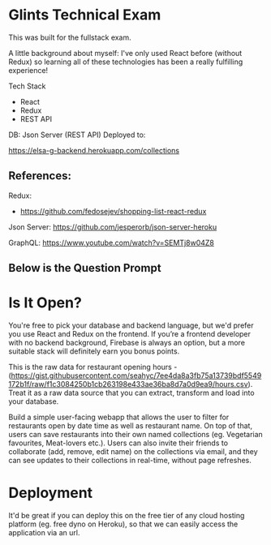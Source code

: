 # Glints Technical Exam 
This was built for the fullstack exam. 

A little background about myself: 
I've only used React before (without Redux) so learning all of these technologies has been a really fulfilling experience! 

Tech Stack 
* React 
* Redux 
* REST API

DB: 
Json Server (REST API)
Deployed to: 

https://elsa-g-backend.herokuapp.com/collections

## References: 
Redux: 
* https://github.com/fedosejev/shopping-list-react-redux 

Json Server: 
https://github.com/jesperorb/json-server-heroku

GraphQL: 
https://www.youtube.com/watch?v=SEMTj8w04Z8


## Below is the Question Prompt
# Is It Open?

You're free to pick your database and backend language, but we'd prefer you use React and Redux on the frontend. If you’re a frontend developer with no backend background, Firebase is always an option, but a more suitable stack will definitely earn you bonus points.

This is the raw data for restaurant opening hours - (https://gist.githubusercontent.com/seahyc/7ee4da8a3fb75a13739bdf5549172b1f/raw/f1c3084250b1cb263198e433ae36ba8d7a0d9ea9/hours.csv). Treat it as a raw data source that you can extract, transform and load into your database. 

Build a simple user-facing webapp that allows the user to filter for restaurants open by date time as well as restaurant name. On top of that, users can save restaurants into their own named collections (eg. Vegetarian favourites, Meat-lovers etc.). Users can also invite their friends to collaborate (add, remove, edit name) on the collections via email, and they can see updates to their collections in real-time, without page refreshes.

# Deployment

It'd be great if you can deploy this on the free tier of any cloud hosting platform (eg. free dyno on Heroku), so that we can easily access the application via an url.

